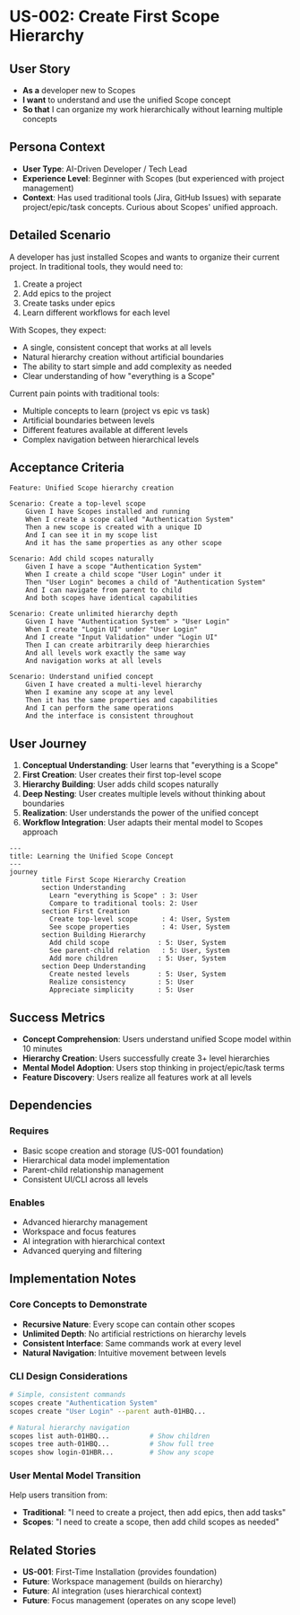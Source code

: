 # US-002: Create First Scope Hierarchy

## User Story

- **As a** developer new to Scopes
- **I want** to understand and use the unified Scope concept
- **So that** I can organize my work hierarchically without learning multiple concepts

## Persona Context

- **User Type**: AI-Driven Developer / Tech Lead
- **Experience Level**: Beginner with Scopes (but experienced with project management)
- **Context**: Has used traditional tools (Jira, GitHub Issues) with separate project/epic/task concepts. Curious about Scopes' unified approach.

## Detailed Scenario

A developer has just installed Scopes and wants to organize their current project. In traditional tools, they would need to:
1. Create a project
2. Add epics to the project
3. Create tasks under epics
4. Learn different workflows for each level

With Scopes, they expect:
- A single, consistent concept that works at all levels
- Natural hierarchy creation without artificial boundaries
- The ability to start simple and add complexity as needed
- Clear understanding of how "everything is a Scope"

Current pain points with traditional tools:
- Multiple concepts to learn (project vs epic vs task)
- Artificial boundaries between levels
- Different features available at different levels
- Complex navigation between hierarchical levels

## Acceptance Criteria

```gherkin
Feature: Unified Scope hierarchy creation

Scenario: Create a top-level scope
    Given I have Scopes installed and running
    When I create a scope called "Authentication System"
    Then a new scope is created with a unique ID
    And I can see it in my scope list
    And it has the same properties as any other scope

Scenario: Add child scopes naturally
    Given I have a scope "Authentication System"
    When I create a child scope "User Login" under it
    Then "User Login" becomes a child of "Authentication System"
    And I can navigate from parent to child
    And both scopes have identical capabilities

Scenario: Create unlimited hierarchy depth
    Given I have "Authentication System" > "User Login"
    When I create "Login UI" under "User Login"
    And I create "Input Validation" under "Login UI"
    Then I can create arbitrarily deep hierarchies
    And all levels work exactly the same way
    And navigation works at all levels

Scenario: Understand unified concept
    Given I have created a multi-level hierarchy
    When I examine any scope at any level
    Then it has the same properties and capabilities
    And I can perform the same operations
    And the interface is consistent throughout
```

## User Journey

1. **Conceptual Understanding**: User learns that "everything is a Scope"
2. **First Creation**: User creates their first top-level scope
3. **Hierarchy Building**: User adds child scopes naturally
4. **Deep Nesting**: User creates multiple levels without thinking about boundaries
5. **Realization**: User understands the power of the unified concept
6. **Workflow Integration**: User adapts their mental model to Scopes approach

```mermaid
---
title: Learning the Unified Scope Concept
---
journey
        title First Scope Hierarchy Creation
        section Understanding
          Learn "everything is Scope" : 3: User
          Compare to traditional tools: 2: User
        section First Creation
          Create top-level scope      : 4: User, System
          See scope properties        : 4: User, System
        section Building Hierarchy
          Add child scope            : 5: User, System
          See parent-child relation   : 5: User, System
          Add more children          : 5: User, System
        section Deep Understanding
          Create nested levels       : 5: User, System
          Realize consistency        : 5: User
          Appreciate simplicity      : 5: User
```

## Success Metrics

- **Concept Comprehension**: Users understand unified Scope model within 10 minutes
- **Hierarchy Creation**: Users successfully create 3+ level hierarchies
- **Mental Model Adoption**: Users stop thinking in project/epic/task terms
- **Feature Discovery**: Users realize all features work at all levels

## Dependencies

### Requires
- Basic scope creation and storage (US-001 foundation)
- Hierarchical data model implementation
- Parent-child relationship management
- Consistent UI/CLI across all levels

### Enables
- Advanced hierarchy management
- Workspace and focus features
- AI integration with hierarchical context
- Advanced querying and filtering

## Implementation Notes

### Core Concepts to Demonstrate
- **Recursive Nature**: Every scope can contain other scopes
- **Unlimited Depth**: No artificial restrictions on hierarchy levels
- **Consistent Interface**: Same commands work at every level
- **Natural Navigation**: Intuitive movement between levels

### CLI Design Considerations
```bash
# Simple, consistent commands
scopes create "Authentication System"
scopes create "User Login" --parent auth-01HBQ...

# Natural hierarchy navigation
scopes list auth-01HBQ...          # Show children
scopes tree auth-01HBQ...          # Show full tree
scopes show login-01HBR...         # Show any scope
```

### User Mental Model Transition
Help users transition from:
- **Traditional**: "I need to create a project, then add epics, then add tasks"
- **Scopes**: "I need to create a scope, then add child scopes as needed"

## Related Stories

- **US-001**: First-Time Installation (provides foundation)
- **Future**: Workspace management (builds on hierarchy)
- **Future**: AI integration (uses hierarchical context)
- **Future**: Focus management (operates on any scope level)

